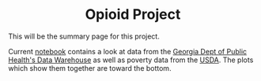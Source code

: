 # <center>Opioid Project</center>

This will be the summary page for this project.

Current [notebook](https://nbviewer.jupyter.org/github/mtparagon5/ATLytiCS/blob/master/OpioidProject/Notebooks/Data%20Exploration.ipynb) contains a look at data from the [Georgia Dept of Public Health's Data Warehouse](https://oasis.state.ga.us/oasis/webquery/qryDrugOverdose.aspx) as well as poverty data from the [USDA](https://data.ers.usda.gov/reports.aspx?ID=17826). The plots which show them together are toward the bottom. 